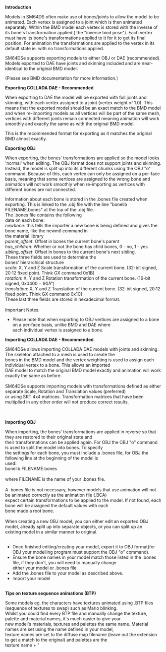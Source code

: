 **Introduction**

Models in SM64DS often make use of bones/joints to allow the model to be animated. Each vertex is assigned to a joint which is
then animated separately. Within the BMD model each vertex is stored with the inverse of its bone's transformation applied (
the "inverse bind pose"). Each vertex must have its bone's transformations applied to it for it to get its final position. For
animation the transformations are applied to the vertex in its default state ie. with no transformations applied.

SM64DSe supports exporting models to either OBJ or DAE (recommended). Models exported to DAE have joints and skinning included
and are near-identical to the original BMD model.

(Please see BMD documentation for more information.)

**Exporting COLLADA DAE - Recommended**

When exporting to DAE the model will be exported with full joints and skinning, with each vertex assigned to a joint (vertex weight of 1.0).
This means that the exported model should be an exact match to the BMD model and when re-importing models as all vertices will be part of
the same mesh, vertices with different joints remain connected meaning animation will work smoothly and exactly the same as with the original BMD model.

This is the recommended format for exporting as it matches the original BMD almost exactly.

**Exporting OBJ**

When exporting, the bones' transformations are applied so the model looks 'normal' when editing. The OBJ format does not support
joints and skinning. Instead, the model is split up into its different chunks using the OBJ "o" command. Because of this, each vertex
can only be assigned on a per-face basis, meaning that some vertices are assigned to the wrong bone and animation will not work
smoothly when re-importing as vertices with different bones are not connected.

Information about each bone is stored in the .bones file created when exporting. This is linked to the .obj
file with the line "bonelib FILENAME.bones" at the top of the .obj file. <br>
The .bones file contains the following<br>
data on each bone:<br>
<i>newbone</i>: this tells the importer a new bone is being defined and gives the bone name, like the newmtl command in<br>
the material library<br>
<i>parent_offset</i>: Offset in bones the current bone's parent<br>
<i>has_children</i>: Whether or not the bone has child bones, 0 - no, 1 - yes<br>
<i>sibling_offset</i>: Offset in bones to the current bone's next sibling. <br>These three fields are used to determine the<br>
bones' hierarchical structure<br>
<i>scale</i>: X, Y and Z Scale transformation of the current bone. (32-bit signed, 20:12 fixed point. Think GX command 0x1B)<br>
<i>rotation</i>: X, Y and Z Rotation transformation of the current bone. (16-bit signed, 0x0400 = 90Â°)<br>
<i>translation</i>: X, Y and Z Translation of the current bone. (32-bit signed, 20:12 fixed point. Think GX command 0x1C)<br>
These last three fields are stored in hexadecimal format.<br>
<br>
Important Notes:<br>
- Please note that when exporting to OBJ vertices are assigned to a bone on a per-face basis, unlike BMD and DAE where<br>
each individual vertex is assigned to a bone.</br>


<b>Importing COLLADA DAE - Recommended</b>

SM64DSe allows importing COLLADA DAE models with joints and skinning. The skeleton attached to a mesh is used to create the<br>
bones in the BMD model and the vertex weighting is used to assign each individual vertex to a bone. This allows an imported<br>
DAE model to match the original BMD model exactly and animation will work exactly the same as before.<br>
<br>
SM64DSe supports importing models with transformations defined as either separate Scale, Rotation and Translation values (preferred)<br>
or using SRT 4x4 matrices. Transformation matrices that have been multiplied in any other order will not produce correct results.<br>
<br>
</br>

<b>Importing OBJ</b>

When importing, the bones' transformations are applied in reverse so that they are restored to their original state and<br>
their transformations can be applied again. For OBJ the OBJ "o" command is used to split the model into bones. To specify<br>
the settings for each bone, you must include a .bones file, for OBJ the following line at the beginning of the model is<br>
used:<br>
bonelib FILENAME.bones<br>
<br>
where FILENAME is the name of your .bones file.<br>
<br>
A .bones file is not necessary, however models that use animation will not be animated correctly as the animation file (.BCA)<br>
expect certain transformations to be applied to the model. If not found, each bone will be assigned the default values with each<br>
bone made a root bone.<br>
<br>
When creating a new OBJ model, you can either edit an exported OBJ model, already split up into separate objects, or you can split up an<br>
existing model in a similar manner to original.<br>
<br>
- Once finished editing/creating your model, export it to OBJ format(for OBJ your modelling program must support the OBJ "o" command).<br>
- Ensure the bone names in your model match those listed in the .bones file, if they don't, you will need to manually change<br>
either your model or .bones file<br>
- Add the .bones file to your model as described above.<br>
- Import your model<br>
<br>
<b>Tips on texture sequence animations (BTP)</b>

Some models eg. the characters have textures animated using .BTP files (sequence of textures to swap) such as Mario blinking.<br>
Whilst you could find every BTP file and manually change the texture, palette and material names, it's much easier to give your<br>
new model's materials, textures and palettes the same name. Material names are set using the name defined in your model,<br>
texture names are set to the diffuse map filename (leave out the extension to get a match to the original) and palettes are the<br>
texture name + "